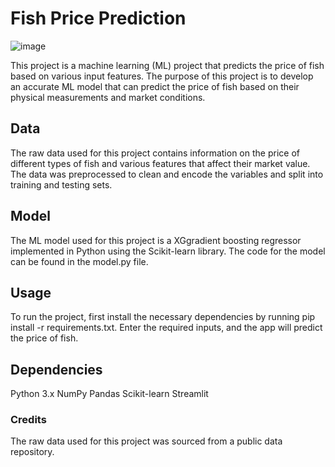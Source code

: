 # **Fish Price Prediction**

![image](https://user-images.githubusercontent.com/127007794/229721070-66f4e9d0-a0de-4841-b25a-b5e53ae481f6.png)


This project is a machine learning (ML) project that predicts the price of fish based on various input features. The purpose of this project is to develop an accurate ML model that can predict the price of fish based on their physical measurements and market conditions.

## **Data**

The raw data used for this project contains information on the price of different types of fish and various features that affect their market value. The data was preprocessed to clean and encode the variables and split into training and testing sets.

## **Model**

The ML model used for this project is a XGgradient boosting regressor implemented in Python using the Scikit-learn library. The code for the model can be found in the model.py file.

## **Usage**

To run the project, first install the necessary dependencies by running pip install -r requirements.txt. Enter the required inputs, and the app will predict the price of fish.

## **Dependencies**

Python 3.x
NumPy
Pandas
Scikit-learn
Streamlit

### **Credits**

The raw data used for this project was sourced from a public data repository.




